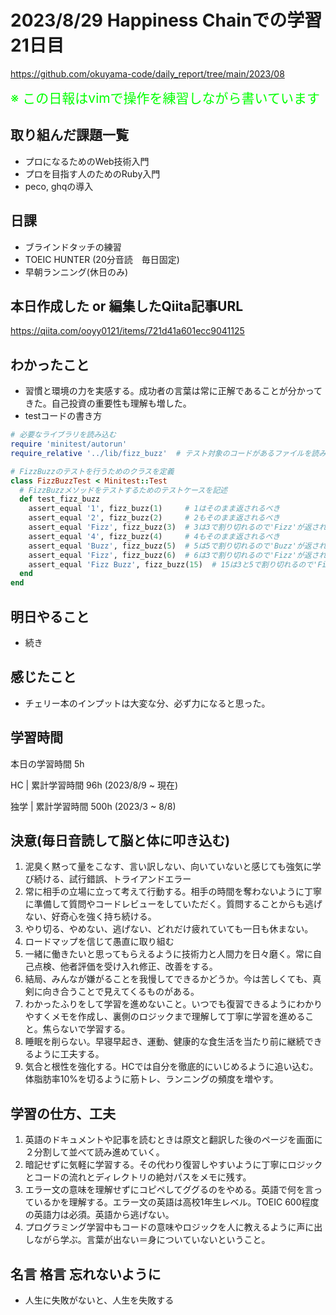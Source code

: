 # 2023/8/29 Happiness Chainでの学習21日目

https://github.com/okuyama-code/daily_report/tree/main/2023/08

<span style="font-size: 150%; color: lime;">※ この日報はvimで操作を練習しながら書いています</span>

## 取り組んだ課題一覧
- プロになるためのWeb技術入門
- プロを目指す人のためのRuby入門
- peco, ghqの導入

## 日課
- ブラインドタッチの練習
- TOEIC HUNTER (20分音読　毎日固定)
- 早朝ランニング(休日のみ)

## 本日作成した or 編集したQiita記事URL
https://qiita.com/ooyy0121/items/721d41a601ecc9041125


## わかったこと
- 習慣と環境の力を実感する。成功者の言葉は常に正解であることが分かってきた。自己投資の重要性も理解も増した。
- testコードの書き方
```ruby
# 必要なライブラリを読み込む
require 'minitest/autorun'
require_relative '../lib/fizz_buzz'  # テスト対象のコードがあるファイルを読み込む

# FizzBuzzのテストを行うためのクラスを定義
class FizzBuzzTest < Minitest::Test
  # FizzBuzzメソッドをテストするためのテストケースを記述
  def test_fizz_buzz
    assert_equal '1', fizz_buzz(1)     # 1はそのまま返されるべき
    assert_equal '2', fizz_buzz(2)     # 2もそのまま返されるべき
    assert_equal 'Fizz', fizz_buzz(3)  # 3は3で割り切れるので'Fizz'が返されるべき
    assert_equal '4', fizz_buzz(4)     # 4もそのまま返されるべき
    assert_equal 'Buzz', fizz_buzz(5)  # 5は5で割り切れるので'Buzz'が返されるべき
    assert_equal 'Fizz', fizz_buzz(6)  # 6は3で割り切れるので'Fizz'が返されるべき
    assert_equal 'Fizz Buzz', fizz_buzz(15)  # 15は3と5で割り切れるので'Fizz Buzz'が返されるべき
  end
end
```

## 明日やること
- 続き

## 感じたこと
- チェリー本のインプットは大変な分、必ず力になると思った。

## 学習時間
本日の学習時間 5h　 <br>

HC | 累計学習時間 96h (2023/8/9 ~ 現在) <br>

独学 | 累計学習時間 500h (2023/3 ~ 8/8)


## 決意(毎日音読して脳と体に叩き込む)
1. 泥臭く黙って量をこなす、言い訳しない、向いていないと感じても強気に学び続ける、試行錯誤、トライアンドエラー
2. 常に相手の立場に立って考えて行動する。相手の時間を奪わないように丁寧に準備して質問やコードレビューをしていただく。質問することからも逃げない、好奇心を強く持ち続ける。
3. やり切る、やめない、逃げない、どれだけ疲れていても一日も休まない。
4. ロードマップを信じて愚直に取り組む
5. 一緒に働きたいと思ってもらえるように技術力と人間力を日々磨く。常に自己点検、他者評価を受け入れ修正、改善をする。
6. 結局、みんなが嫌がることを我慢してできるかどうか。今は苦しくても、真剣に向き合うことで見えてくるものがある。
7. わかったふりをして学習を進めないこと。いつでも復習できるようにわかりやすくメモを作成し、裏側のロジックまで理解して丁寧に学習を進めること。焦らないで学習する。
8. 睡眠を削らない。早寝早起き、運動、健康的な食生活を当たり前に継続できるように工夫する。
9. 気合と根性を強化する。HCでは自分を徹底的にいじめるように追い込む。体脂肪率10%を切るように筋トレ、ランニングの頻度を増やす。

## 学習の仕方、工夫
1. 英語のドキュメントや記事を読むときは原文と翻訳した後のページを画面に２分割して並べて読み進めていく。
2. 暗記せずに気軽に学習する。その代わり復習しやすいように丁寧にロジックとコードの流れとディレクトリの絶対パスをメモに残す。
3. エラー文の意味を理解せずにコピペしてググるのをやめる。英語で何を言っているかを理解する。エラー文の英語は高校1年生レベル。TOEIC 600程度の英語力は必須。英語から逃げない。
4. プログラミング学習中もコードの意味やロジックを人に教えるように声に出しながら学ぶ。言葉が出ない＝身についていないということ。

## 名言 格言 忘れないように
- 人生に失敗がないと、人生を失敗する
